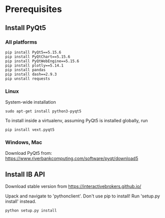 

# Prerequisites

## Install PyQt5
### All platforms
```
pip install PyQt5==5.15.6
pip install PyQtChart==5.15.6
pip install PyQtWebEngine==5.15.6
pip install plotly==5.14.1
pip install pandas
pip install dash==2.9.3
pip unstall requests
```
### Linux
System-wide installation
```
sudo apt-get install python3-pyqt5
```
To install inside a virtualenv, assuming PyQt5 is installed globally, run
```
pip install vext.pyqt5
```
### Windows, Mac
Download PyQt5 from: https://www.riverbankcomputing.com/software/pyqt/download5

## Install IB API
Download stable version from https://interactivebrokers.github.io/

Upack and navigate to 'pythonclient'. Don't use pip to install! Run 'setup.py install' instead.

```
python setup.py install
```
